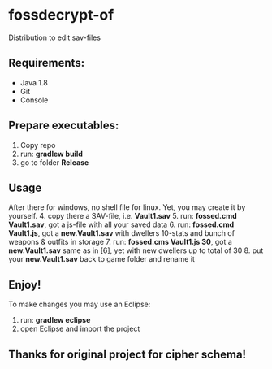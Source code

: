 # fossdecrypt-of
Distribution to edit sav-files

## Requirements:
* Java 1.8
* Git
* Console

## Prepare executables:
1. Copy repo
2. run: **gradlew build**
3. go to folder **Release**

## Usage
After there for windows, no shell file for linux. Yet, you may create it by yourself.
4. copy there a SAV-file, i.e. **Vault1.sav**
5. run: **fossed.cmd Vault1.sav**, got a js-file with all your saved data
6. run: **fossed.cmd Vault1.js**, got a **new.Vault1.sav** with dwellers 10-stats and bunch of weapons & outfits in storage
7. run: **fossed.cms Vault1.js 30**, got a **new.Vault1.sav** same as in [6], yet with new dwellers up to total of 30
8. put your **new.Vault1.sav** back to game folder and rename it

## Enjoy!

To make changes you may use an Eclipse:
1. run: **gradlew eclipse**
2. open Eclipse and import the project

## Thanks for original project for cipher schema!
